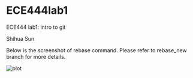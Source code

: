 # ECE444lab1
ECE444 lab1: intro to git

Shihua Sun

Below is the screenshot of rebase command. Please refer to rebase_new branch for more details.

![plot](https://github.com/noraSSH/ECE444lab1/tree/main/rebase.JPG)
